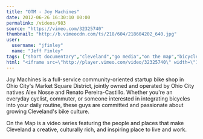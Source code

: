 ```yaml
---
title: "OTM - Joy Machines"
date: 2012-06-26 16:30:10 00:00
permalink: /videos/983
source: "https://vimeo.com/32325740"
thumbnail: "http://b.vimeocdn.com/ts/218/604/218604202_640.jpg"
user:
  username: "jfinley"
  name: "Jeff Finley"
tags: ["short documentary","cleveland","go media","on the map","bicycles"]
html: "<iframe src=\"http://player.vimeo.com/video/32325740\" width=\"1280\" height=\"720\" frameborder=\"0\" webkitAllowFullScreen mozallowfullscreen allowFullScreen></iframe>"
---
```


Joy Machines is a full-service community-oriented startup bike shop in Ohio City's Market Square District, jointly owned and operated by Ohio City natives Alex Nosse and Renato Pereira-Castillo. Whether you're an everyday cyclist, commuter, or someone interested in integrating bicycles into your daily routine, these guys are committed and passionate about growing Cleveland's bike culture.

On the Map is a video series featuring the people and places that make Cleveland a creative, culturally rich, and inspiring place to live and work.
